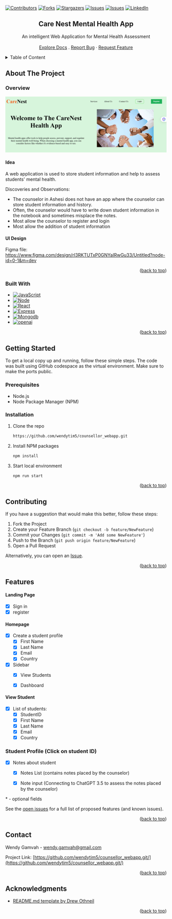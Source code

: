 <a name="readme-top"></a>


<!-- PROJECT SHIELDS -->
[![Contributors][contributors-shield]][contributors-url]
[![Forks][forks-shield]][forks-url]
[![Stargazers][stars-shield]][stars-url]
[![Issues][issues-shield]][issues-url]
[![Issues][issues-shield]][issues-url]
[![LinkedIn][linkedin-shield]][linkedin-url]


<!-- PROJECT LOGO -->
<div align="center">
  <h2 align="center">Care Nest Mental Health App</h2>
  <p align="center">
    An intelligent Web Application for Mental Health Assessment
    <br />
    <br />
    <a href="https://github.com/wendytim5/counsellor_webapp">Explore Docs</a>
    .
<!--     <a href="https://www.youtube.com/channel/UCRWhX1g2ADZKLWMflBtVNxQ">View Demo</a>
    · -->
    <a href="https://github.com/wendytim5/counsellor_webapp/issues">Report Bug</a>
    ·
    <a href="https://github.com/wendytim5/counsellor_webapp/issues">Request Feature</a>
  </p>  
</div>


<!-- TABLE OF CONTENT -->
<details>
  <summary>Table of Content</summary>
  <ul>
    <li>
      <a href="#about-the-project">About The Project</a>
      <ul>
        <li><a href="#overview">Overview</a></li>
        <li><a href="#built-with">Built With</a></li>
      </ul>
    </li>
    <li>
      <a href="#getting-started">Getting Started</a>
      <ul>
        <li><a href="#prerequisites">Prerequisites</a></li>
        <li><a href="#installation">Installation</a></li>
      </ul>
    </li>
    <li><a href="#features">Features</a></li>
    <li><a href="#contributing">Contributing</a></li>
    <li><a href="#contact">Contact</a></li>
    <li><a href="#acknowledgments">Acknowledgments</a></li>
  </ul>
</details>


<!-- ABOUT THE PROJECT -->
## About The Project

### Overview

[![Product Name Screen Shot][product-screenshot]](https://example.com)

#### Idea
A web application is used to store student information and help to assess students' mental health.



Discoveries and Observations:
* The counselor in Ashesi does not have an app where the counselor can store student information and history.
* Often, the counselor would have to write down student information in the notebook and sometimes misplace the notes.
* Most allow the counselor to register and login
* Most allow the addition of student information

#### UI Design
Figma file:  https://www.figma.com/design/rl3RKTUTxP0GNYaIRwGu33/Untitled?node-id=0-1&m=dev

<p align="right">(<a href="#readme-top">back to top</a>)</p>


### Built With


* [![JavaScript][JavaScript]][JavaScript-url]
* [![Node][Node]][Node-url]
* [![React][React.js]][React-url]
* [![Express][Express.js]][Express-url]
* [![Mongodb][Mongodb]][Mongodb-url]
* [![openai][openai]][openai-url]

<p align="right">(<a href="#readme-top">back to top</a>)</p>


<!-- GETTING STARTED -->
## Getting Started

To get a local copy up and running, follow these simple steps. The code was built using GitHub codespace as the virtual environment. Make sure to make the ports public.

### Prerequisites

* Node.js
* Node Package Manager (NPM)

### Installation

1. Clone the repo
   ```sh
   https://github.com/wendytim5/counsellor_webapp.git
   ```
3. Install NPM packages
   ```sh
   npm install
   ```
4. Start local environment
   ```sh
   npm run start
   ```

<p align="right">(<a href="#readme-top">back to top</a>)</p>


<!-- CONTRIBUTING -->
## Contributing

If you have a suggestion that would make this better, follow these steps:

1. Fork the Project
2. Create your Feature Branch (`git checkout -b feature/NewFeature`)
3. Commit your Changes (`git commit -m 'Add some NewFeature'`)
4. Push to the Branch (`git push origin feature/NewFeature`)
5. Open a Pull Request

Alternatively, you can open an [Issue](https://github.com/wendytim5/counsellor_webapp.git).

<p align="right">(<a href="#readme-top">back to top</a>)</p>


<!-- FEATURES -->
## Features

#### Landing Page
- [x] Sign in
- [x] register

#### Homepage
- [x] Create a student profile
  - [x] First Name
  - [x] Last Name
  - [x] Email
  - [x] Country 
- [x] Sidebar
  - [x] View Students
  - [x] Dashboard


#### View Student
- [x] List of students:
  - [x] StudentID
  - [X] First Name
  - [x] Last Name
  - [x] Email
  - [x] Country
     
### Student Profile (Click on student ID)    
- [x] Notes about student
  - [x] Notes List (contains notes placed by the counselor)
  - [x] Note input (Connecting to ChatGPT 3.5 to assess the notes placed by the counselor)
  
      
\* - optional fields

See the [open issues](https://github.com/wendytim5/counsellor_webapp.git/issues) for a full list of proposed features (and known issues).

<p align="right">(<a href="#readme-top">back to top</a>)</p>


<!-- CONTACT -->
## Contact

Wendy Gamvah - wendy.gamvah@gmail.com

Project Link: [https://github.com/wendytim5/counsellor_webapp.git/](https://github.com/wendytim5/counsellor_webapp.git/)

<p align="right">(<a href="#readme-top">back to top</a>)</p>


<!-- ACKNOWLEDGMENTS -->
## Acknowledgments

* [README.md template by Drew Othneil](https://github.com/othneildrew/Best-README-Template)


<p align="right">(<a href="#readme-top">back to top</a>)</p>



<!-- MARKDOWN LINKS & IMAGES -->
<!-- https://www.markdownguide.org/basic-syntax/#reference-style-links -->
[contributors-shield]: https://img.shields.io/github/contributors/wendytim5/counsellor_webapp.svg?style=for-the-badge
[contributors-url]: https://github.com/wendytim5/counsellor_webapp/graphs/contributors
[forks-shield]: https://img.shields.io/github/forks/wendytim5/counsellor_webapp.svg?style=for-the-badge
[forks-url]: https://github.com/wendytim5/counsellor_webapp/network/members
[stars-shield]: https://img.shields.io/github/stars/wendytim5/counsellor_webapp.svg?style=for-the-badge
[stars-url]: https://github.com/wendytim5/counsellor_webapp/stargazers
[issues-shield]: https://img.shields.io/github/issues/wendytim5/counsellor_webapp.svg?style=for-the-badge
[issues-url]: https://github.com/wendytim5/counsellor_webapp/issues
[issues-url]: https://github.com/wendytim5/counsellor_webapp.git/issues
[linkedin-shield]: https://img.shields.io/badge/-LinkedIn-black.svg?style=for-the-badge&logo=linkedin&colorB=555
[linkedin-url]: https://www.linkedin.com/in/wendy-pasiah/
[product-screenshot]: carenest.png


[JavaScript]: https://img.shields.io/badge/JavaScript-F7DF1E?style=for-the-badge&logo=javascript&logoColor=black
[JavaScript-url]: https://developer.mozilla.org/en-US/docs/Learn/JavaScript/First_steps/What_is_JavaScript
[Node]: https://img.shields.io/badge/Node.js-43853D?style=for-the-badge&logo=node.js&logoColor=white
[Node-url]: https://nodejs.org/en
[React.js]: https://img.shields.io/badge/React-20232A?style=for-the-badge&logo=react&logoColor=61DAFB
[React-url]: https://reactjs.org/
[Express.js]: https://img.shields.io/badge/Express.js-404D59?style=for-the-badge&logo=express&logoColor=white
[Express-url]: https://expressjs.com/
[Mongodb]: https://img.shields.io/badge/mongodb-20232A?style=for-the-badge&logo=mongodb&logoColor=61DAFB
[Mongodb-url]: https://mongodb.org/
[openai]: https://img.shields.io/badge/openai-20232A?style=for-the-badge&logo=openai&logoColor=61DAFB
[openai-url]: https://openai.org/
